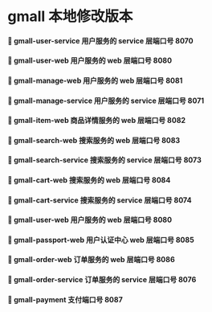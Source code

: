 # gmall 本地修改版本

#### 🍕 gmall-user-service 用户服务的 service 层端口号 8070
#### 🍔 gmall-user-web 用户服务的 web 层端口号 8080

#### 🌭 gmall-manage-web 用户服务的 web 层端口号 8081
#### 🍟 gmall-manage-service 用户服务的 service 层端口号 8071

#### 🍿 gmall-item-web 商品详情服务的 web 层端口号 8082

#### 🥚 gmall-search-web 搜索服务的 web 层端口号 8083
#### 🥓 gmall-search-service 搜索服务的 service 层端口号 8073

#### 🍳 gmall-cart-web 搜索服务的 web 层端口号 8084
#### 🥞 gmall-cart-service 搜索服务的 service 层端口号 8074

#### 🍔 gmall-user-web 用户服务的 web 层端口号 8080
#### 🥐 gmall-passport-web 用户认证中心 web 层端口号 8085

#### 🍔 gmall-order-web 订单服务的 web 层端口号 8086
#### 🍔 gmall-order-service 订单服务的 service 层端口号 8076 

#### 🍔 gmall-payment 支付端口号 8087